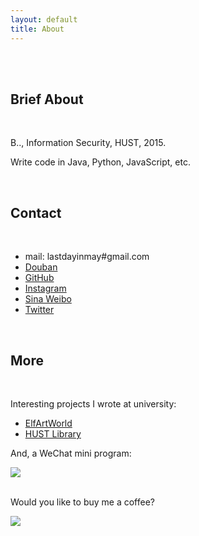 ```yaml
---
layout: default
title: About
---
```


<br>

<div class="face">
  <div class="eye left"></div>
  <div class="eye right"></div>
  <div class="mouse smile"></div>
</div>

<br>

## Brief About

<br>

 B.., Information Security, HUST, 2015.

 Write code in Java, Python, JavaScript, etc.

<br>

## Contact

<br>

+ mail: lastdayinmay#gmail.com
+ [Douban](https://www.douban.com/people/lastmayday/)
+ [GitHub](https://github.com/lastmayday)
+ [Instagram](https://instagram.com/lastmayday)
+ [Sina Weibo](http://weibo.com/lastmayday)
+ [Twitter](https://twitter.com/lastmayday)

<br>

## More

<br>

  Interesting projects I wrote at university:

  + [ElfArtWorld](http://elfartworld.com/)
  + [HUST Library](https://chrome.google.com/webstore/detail/hust-library/abbdkngccefmkgifkakoglhpifohekig?hl=zh-CN)

  And, a WeChat mini program:
  <div class="weixin">
    <img src="https://i.imgur.com/9kdA5zh.jpg" />
  </div>


  <br>

  Would you like to buy me a coffee?
  <div class="alipay">
    <img src="https://i.imgur.com/y3S88VU.jpg" />
  </div>

<br>
